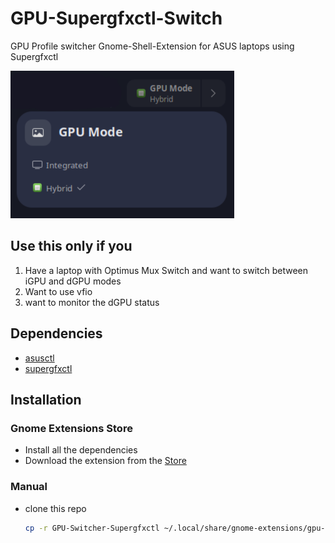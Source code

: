 # GPU-Supergfxctl-Switch

GPU Profile switcher Gnome-Shell-Extension for ASUS laptops using Supergfxctl

![screenshot example](./img/scr.png)

## Use this only if you

1. Have a laptop with Optimus Mux Switch and want to switch between iGPU and dGPU modes
2. Want to use vfio
3. want to monitor the dGPU status

## Dependencies

- [asusctl](https://gitlab.com/asus-linux/asusctl)
- [supergfxctl](https://gitlab.com/asus-linux/supergfxctl)

## Installation

### Gnome Extensions Store

- Install all the dependencies
- Download the extension from the [Store]()

### Manual

- clone this repo

    ```bash
    cp -r GPU-Switcher-Supergfxctl ~/.local/share/gnome-extensions/gpu-switcher-supergfxctl@chikobara.github.io
    ```
